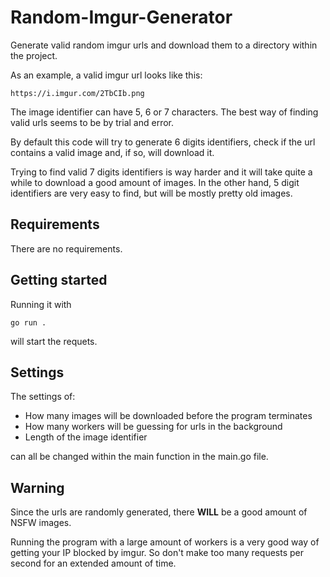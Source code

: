 # Random-Imgur-Generator

Generate valid random imgur urls and download them to a directory within the project.

As an example, a valid imgur url looks like this:

```
https://i.imgur.com/2TbCIb.png
```

The image identifier can have 5, 6 or 7 characters. The best way of finding valid urls seems to be by trial and error.

By default this code will try to generate 6 digits identifiers, check if the url contains a valid image and, if so, will download it.

Trying to find valid 7 digits identifiers is way harder and it will take quite a while to download a good amount of images. In the other hand, 5 digit identifiers are very easy to find, but will be mostly pretty old images.

## Requirements
There are no requirements.

## Getting started
Running it with
```
go run .
```
will start the requets.

## Settings
The settings of:
- How many images will be downloaded before the program terminates
- How many workers will be guessing for urls in the background
- Length of the image identifier

can all be changed within the main function in the main.go file.

## Warning
Since the urls are randomly generated, there **WILL** be a good amount of NSFW images.

Running the program with a large amount of workers is a very good way of getting your IP blocked by imgur.
So don't make too many requests per second for an extended amount of time.
